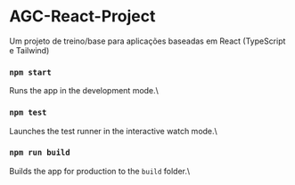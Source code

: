 
# AGC-React-Project
Um projeto de treino/base para aplicações baseadas em React (TypeScript e Tailwind)


### `npm start`

Runs the app in the development mode.\

### `npm test`

Launches the test runner in the interactive watch mode.\

### `npm run build`

Builds the app for production to the `build` folder.\


